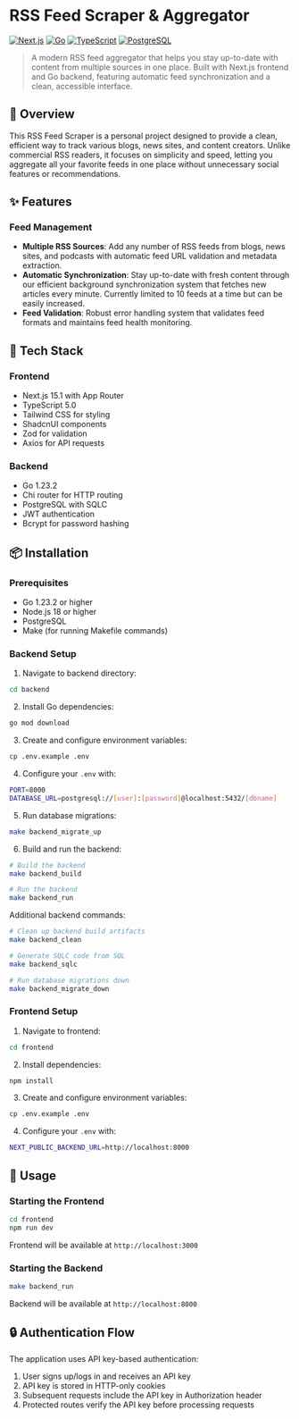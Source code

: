 # RSS Feed Scraper & Aggregator

[![Next.js](https://img.shields.io/badge/Next.js-15.1-black)](https://nextjs.org/)
[![Go](https://img.shields.io/badge/Go-1.23.2-blue)](https://golang.org/)
[![TypeScript](https://img.shields.io/badge/TypeScript-5.0-blue)](https://www.typescriptlang.org/)
[![PostgreSQL](https://img.shields.io/badge/PostgreSQL-Latest-336791)](https://www.postgresql.org/)

> A modern RSS feed aggregator that helps you stay up-to-date with content from multiple sources in one place. Built with Next.js frontend and Go backend, featuring automatic feed synchronization and a clean, accessible interface.

## 🌟 Overview

This RSS Feed Scraper is a personal project designed to provide a clean, efficient way to track various blogs, news sites, and content creators. Unlike commercial RSS readers, it focuses on simplicity and speed, letting you aggregate all your favorite feeds in one place without unnecessary social features or recommendations.

## ✨ Features

### Feed Management
- **Multiple RSS Sources**: Add any number of RSS feeds from blogs, news sites, and podcasts with automatic feed URL validation and metadata extraction.
- **Automatic Synchronization**: Stay up-to-date with fresh content through our efficient background synchronization system that fetches new articles every minute. Currently limited to 10 feeds at a time but can be easily increased.
- **Feed Validation**: Robust error handling system that validates feed formats and maintains feed health monitoring.

## 🚀 Tech Stack

### Frontend
- Next.js 15.1 with App Router
- TypeScript 5.0
- Tailwind CSS for styling
- ShadcnUI components
- Zod for validation
- Axios for API requests

### Backend
- Go 1.23.2
- Chi router for HTTP routing
- PostgreSQL with SQLC
- JWT authentication
- Bcrypt for password hashing


## 📦 Installation

### Prerequisites
- Go 1.23.2 or higher
- Node.js 18 or higher
- PostgreSQL
- Make (for running Makefile commands)

### Backend Setup

1. Navigate to backend directory:
```bash
cd backend
```

2. Install Go dependencies:
```bash
go mod download
```

3. Create and configure environment variables:
```bash
cp .env.example .env
```

4. Configure your `.env` with:
```bash
PORT=8000
DATABASE_URL=postgresql://[user]:[password]@localhost:5432/[dbname]
```

5. Run database migrations:
```bash
make backend_migrate_up
```

6. Build and run the backend:
```bash
# Build the backend
make backend_build

# Run the backend
make backend_run
```

Additional backend commands:
```bash
# Clean up backend build artifacts
make backend_clean

# Generate SQLC code from SQL
make backend_sqlc

# Run database migrations down
make backend_migrate_down
```

### Frontend Setup

1. Navigate to frontend:
```bash
cd frontend
```

2. Install dependencies:
```bash
npm install
```

3. Create and configure environment variables:
```bash
cp .env.example .env
```

4. Configure your `.env` with:
```bash
NEXT_PUBLIC_BACKEND_URL=http://localhost:8000
```

## 🚀 Usage

### Starting the Frontend
```bash
cd frontend
npm run dev
```
Frontend will be available at `http://localhost:3000`

### Starting the Backend
```bash
make backend_run
```
Backend will be available at `http://localhost:8000`

## 🔒 Authentication Flow

The application uses API key-based authentication:
1. User signs up/logs in and receives an API key
2. API key is stored in HTTP-only cookies
3. Subsequent requests include the API key in Authorization header
4. Protected routes verify the API key before processing requests